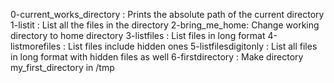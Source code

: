 0-current_works_directory : Prints the absolute path of the current directory
1-listit : List all the files in the directory
2-bring_me_home: Change working directory to home directory
3-listfiles : List files in long format
4-listmorefiles : List files include hidden ones
5-listfilesdigitonly : List all files in long format with hidden files as well
6-firstdirectory : Make directory my_first_directory in /tmp

